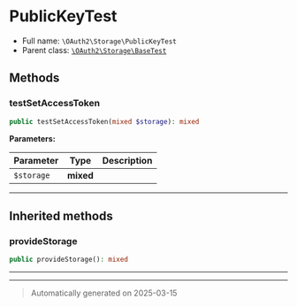 
# PublicKeyTest





* Full name: `\OAuth2\Storage\PublicKeyTest`
* Parent class: [`\OAuth2\Storage\BaseTest`](./BaseTest.md)




## Methods


### testSetAccessToken



```php
public testSetAccessToken(mixed $storage): mixed
```








**Parameters:**

| Parameter | Type | Description |
|-----------|------|-------------|
| `$storage` | **mixed** |  |





***


## Inherited methods


### provideStorage



```php
public provideStorage(): mixed
```












***


***
> Automatically generated on 2025-03-15
